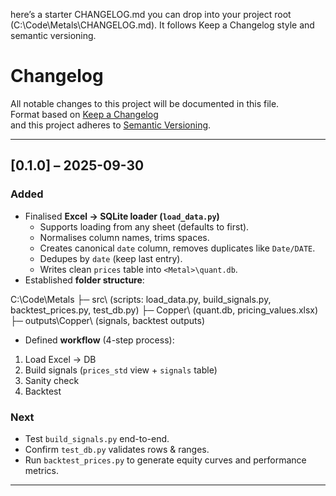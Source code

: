 here’s a starter CHANGELOG.md you can drop into your project root (C:\Code\Metals\CHANGELOG.md).
It follows Keep a Changelog
 style and semantic versioning.

# Changelog
All notable changes to this project will be documented in this file.  
Format based on [Keep a Changelog](https://keepachangelog.com/en/1.0.0/)  
and this project adheres to [Semantic Versioning](https://semver.org/).

---

## [0.1.0] – 2025-09-30
### Added
- Finalised **Excel → SQLite loader (`load_data.py`)**
  - Supports loading from any sheet (defaults to first).
  - Normalises column names, trims spaces.
  - Creates canonical `date` column, removes duplicates like `Date/DATE`.
  - Dedupes by `date` (keep last entry).
  - Writes clean `prices` table into `<Metal>\quant.db`.
- Established **folder structure**:


C:\Code\Metals
├─ src\ (scripts: load_data.py, build_signals.py, backtest_prices.py, test_db.py)
├─ Copper\ (quant.db, pricing_values.xlsx)
├─ outputs\Copper\ (signals, backtest outputs)

- Defined **workflow** (4-step process):
1. Load Excel → DB
2. Build signals (`prices_std` view + `signals` table)
3. Sanity check
4. Backtest

### Next
- Test `build_signals.py` end-to-end.
- Confirm `test_db.py` validates rows & ranges.
- Run `backtest_prices.py` to generate equity curves and performance metrics.

---